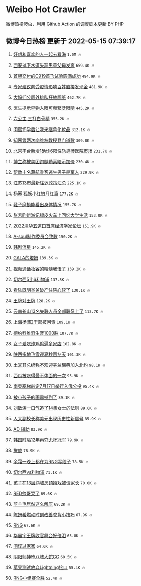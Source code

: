 # Weibo Hot Crawler 



微博热榜爬虫，利用 Github Action 的调度脚本更新 BY PHP 


## 微博今日热榜 更新于 2022-05-15 07:39:17 
1. [好想和喜欢的人一起去看海](https://s.weibo.com/weibo?q=%23%E5%A5%BD%E6%83%B3%E5%92%8C%E5%96%9C%E6%AC%A2%E7%9A%84%E4%BA%BA%E4%B8%80%E8%B5%B7%E5%8E%BB%E7%9C%8B%E6%B5%B7%23&Refer=top) `1.0M 🔥` 

1. [西安掉下水道失踪男童父母发声](https://s.weibo.com/weibo?q=%23%E8%A5%BF%E5%AE%89%E6%8E%89%E4%B8%8B%E6%B0%B4%E9%81%93%E5%A4%B1%E8%B8%AA%E7%94%B7%E7%AB%A5%E7%88%B6%E6%AF%8D%E5%8F%91%E5%A3%B0%23&Refer=top) `659.4K 🔥` 

1. [首架交付的C919首飞试验圆满成功](https://s.weibo.com/weibo?q=%23%E9%A6%96%E6%9E%B6%E4%BA%A4%E4%BB%98%E7%9A%84C919%E9%A6%96%E9%A3%9E%E8%AF%95%E9%AA%8C%E5%9C%86%E6%BB%A1%E6%88%90%E5%8A%9F%23&Refer=top) `494.9K 🔥` 

1. [专家建议向受疫情影响百姓直接发现金](https://s.weibo.com/weibo?q=%23%E4%B8%93%E5%AE%B6%E5%BB%BA%E8%AE%AE%E5%90%91%E5%8F%97%E7%96%AB%E6%83%85%E5%BD%B1%E5%93%8D%E7%99%BE%E5%A7%93%E7%9B%B4%E6%8E%A5%E5%8F%91%E7%8E%B0%E9%87%91%23&Refer=top) `481.9K 🔥` 

1. [大妈们公厕外排队狂抽厕纸](https://s.weibo.com/weibo?q=%23%E5%A4%A7%E5%A6%88%E4%BB%AC%E5%85%AC%E5%8E%95%E5%A4%96%E6%8E%92%E9%98%9F%E7%8B%82%E6%8A%BD%E5%8E%95%E7%BA%B8%23&Refer=top) `462.7K 🔥` 

1. [医生提示异物入眼可频繁眨眼睛](https://s.weibo.com/weibo?q=%23%E5%8C%BB%E7%94%9F%E6%8F%90%E7%A4%BA%E5%BC%82%E7%89%A9%E5%85%A5%E7%9C%BC%E5%8F%AF%E9%A2%91%E7%B9%81%E7%9C%A8%E7%9C%BC%E7%9D%9B%23&Refer=top) `445.2K 🔥` 

1. [六公主 三打白骨精](https://s.weibo.com/weibo?q=%E5%85%AD%E5%85%AC%E4%B8%BB%20%E4%B8%89%E6%89%93%E7%99%BD%E9%AA%A8%E7%B2%BE&Refer=top) `355.2K 🔥` 

1. [闺蜜怀孕后让我来继承化妆品](https://s.weibo.com/weibo?q=%23%E9%97%BA%E8%9C%9C%E6%80%80%E5%AD%95%E5%90%8E%E8%AE%A9%E6%88%91%E6%9D%A5%E7%BB%A7%E6%89%BF%E5%8C%96%E5%A6%86%E5%93%81%23&Refer=top) `312.1K 🔥` 

1. [知网曾两次向维权教授登门道歉](https://s.weibo.com/weibo?q=%23%E7%9F%A5%E7%BD%91%E6%9B%BE%E4%B8%A4%E6%AC%A1%E5%90%91%E7%BB%B4%E6%9D%83%E6%95%99%E6%8E%88%E7%99%BB%E9%97%A8%E9%81%93%E6%AD%89%23&Refer=top) `309.8K 🔥` 

1. [北京丰台新增1确诊6阳性轨迹涉医院市场](https://s.weibo.com/weibo?q=%23%E5%8C%97%E4%BA%AC%E4%B8%B0%E5%8F%B0%E6%96%B0%E5%A2%9E1%E7%A1%AE%E8%AF%8A6%E9%98%B3%E6%80%A7%E8%BD%A8%E8%BF%B9%E6%B6%89%E5%8C%BB%E9%99%A2%E5%B8%82%E5%9C%BA%23&Refer=top) `231.7K 🔥` 

1. [博主称被美团跑腿勒索暗示加价](https://s.weibo.com/weibo?q=%23%E5%8D%9A%E4%B8%BB%E7%A7%B0%E8%A2%AB%E7%BE%8E%E5%9B%A2%E8%B7%91%E8%85%BF%E5%8B%92%E7%B4%A2%E6%9A%97%E7%A4%BA%E5%8A%A0%E4%BB%B7%23&Refer=top) `230.4K 🔥` 

1. [帮数十名藏航乘客逃生男子是军人](https://s.weibo.com/weibo?q=%23%E5%B8%AE%E6%95%B0%E5%8D%81%E5%90%8D%E8%97%8F%E8%88%AA%E4%B9%98%E5%AE%A2%E9%80%83%E7%94%9F%E7%94%B7%E5%AD%90%E6%98%AF%E5%86%9B%E4%BA%BA%23&Refer=top) `229.9K 🔥` 

1. [江苏13市最新往返政策汇总](https://s.weibo.com/weibo?q=%23%E6%B1%9F%E8%8B%8F13%E5%B8%82%E6%9C%80%E6%96%B0%E5%BE%80%E8%BF%94%E6%94%BF%E7%AD%96%E6%B1%87%E6%80%BB%23&Refer=top) `225.1K 🔥` 

1. [杨幂 狐妖小红娘月红篇](https://s.weibo.com/weibo?q=%E6%9D%A8%E5%B9%82%20%E7%8B%90%E5%A6%96%E5%B0%8F%E7%BA%A2%E5%A8%98%E6%9C%88%E7%BA%A2%E7%AF%87&Refer=top) `177.2K 🔥` 

1. [鞋子磨损能看出身体情况](https://s.weibo.com/weibo?q=%23%E9%9E%8B%E5%AD%90%E7%A3%A8%E6%8D%9F%E8%83%BD%E7%9C%8B%E5%87%BA%E8%BA%AB%E4%BD%93%E6%83%85%E5%86%B5%23&Refer=top) `155.7K 🔥` 

1. [张若昀新游记绿皮火车上回忆大学生活](https://s.weibo.com/weibo?q=%23%E5%BC%A0%E8%8B%A5%E6%98%80%E6%96%B0%E6%B8%B8%E8%AE%B0%E7%BB%BF%E7%9A%AE%E7%81%AB%E8%BD%A6%E4%B8%8A%E5%9B%9E%E5%BF%86%E5%A4%A7%E5%AD%A6%E7%94%9F%E6%B4%BB%23&Refer=top) `153.0K 🔥` 

1. [2022清华五道口首席经济学家论坛](https://s.weibo.com/weibo?q=%232022%E6%B8%85%E5%8D%8E%E4%BA%94%E9%81%93%E5%8F%A3%E9%A6%96%E5%B8%AD%E7%BB%8F%E6%B5%8E%E5%AD%A6%E5%AE%B6%E8%AE%BA%E5%9D%9B%23&Refer=top) `151.9K 🔥` 

1. [A-soul制作委员会致歉](https://s.weibo.com/weibo?q=%23A-soul%E5%88%B6%E4%BD%9C%E5%A7%94%E5%91%98%E4%BC%9A%E8%87%B4%E6%AD%89%23&Refer=top) `150.2K 🔥` 

1. [韩剧流星](https://s.weibo.com/weibo?q=%E9%9F%A9%E5%89%A7%E6%B5%81%E6%98%9F&Refer=top) `145.2K 🔥` 

1. [GALA的塔姆](https://s.weibo.com/weibo?q=%23GALA%E7%9A%84%E5%A1%94%E5%A7%86%23&Refer=top) `139.3K 🔥` 

1. [视频通话妆容的精髓我悟了](https://s.weibo.com/weibo?q=%23%E8%A7%86%E9%A2%91%E9%80%9A%E8%AF%9D%E5%A6%86%E5%AE%B9%E7%9A%84%E7%B2%BE%E9%AB%93%E6%88%91%E6%82%9F%E4%BA%86%23&Refer=top) `139.2K 🔥` 

1. [切尔西5比6利物浦](https://s.weibo.com/weibo?q=%23%E5%88%87%E5%B0%94%E8%A5%BF5%E6%AF%946%E5%88%A9%E7%89%A9%E6%B5%A6%23&Refer=top) `137.8K 🔥` 

1. [看陆既明爸爸破产住院心软了](https://s.weibo.com/weibo?q=%23%E7%9C%8B%E9%99%86%E6%97%A2%E6%98%8E%E7%88%B8%E7%88%B8%E7%A0%B4%E4%BA%A7%E4%BD%8F%E9%99%A2%E5%BF%83%E8%BD%AF%E4%BA%86%23&Refer=top) `130.1K 🔥` 

1. [王牌对王牌](https://s.weibo.com/weibo?q=%E7%8E%8B%E7%89%8C%E5%AF%B9%E7%8E%8B%E7%89%8C&Refer=top) `128.2K 🔥` 

1. [云南苍山13名失联人员全部联系上了](https://s.weibo.com/weibo?q=%23%E4%BA%91%E5%8D%97%E8%8B%8D%E5%B1%B113%E5%90%8D%E5%A4%B1%E8%81%94%E4%BA%BA%E5%91%98%E5%85%A8%E9%83%A8%E8%81%94%E7%B3%BB%E4%B8%8A%E4%BA%86%23&Refer=top) `113.7K 🔥` 

1. [上海杨浦2干部被问责](https://s.weibo.com/weibo?q=%23%E4%B8%8A%E6%B5%B7%E6%9D%A8%E6%B5%A62%E5%B9%B2%E9%83%A8%E8%A2%AB%E9%97%AE%E8%B4%A3%23&Refer=top) `109.1K 🔥` 

1. [德约科维奇生涯1000胜](https://s.weibo.com/weibo?q=%23%E5%BE%B7%E7%BA%A6%E7%A7%91%E7%BB%B4%E5%A5%87%E7%94%9F%E6%B6%AF1000%E8%83%9C%23&Refer=top) `107.7K 🔥` 

1. [女子爱吃炸鸡偷遍多家店](https://s.weibo.com/weibo?q=%23%E5%A5%B3%E5%AD%90%E7%88%B1%E5%90%83%E7%82%B8%E9%B8%A1%E5%81%B7%E9%81%8D%E5%A4%9A%E5%AE%B6%E5%BA%97%23&Refer=top) `102.8K 🔥` 

1. [陕西多地飞雪迎夏秒回冬天](https://s.weibo.com/weibo?q=%23%E9%99%95%E8%A5%BF%E5%A4%9A%E5%9C%B0%E9%A3%9E%E9%9B%AA%E8%BF%8E%E5%A4%8F%E7%A7%92%E5%9B%9E%E5%86%AC%E5%A4%A9%23&Refer=top) `101.3K 🔥` 

1. [土耳其总统称不欢迎芬兰瑞典加入北约](https://s.weibo.com/weibo?q=%23%E5%9C%9F%E8%80%B3%E5%85%B6%E6%80%BB%E7%BB%9F%E7%A7%B0%E4%B8%8D%E6%AC%A2%E8%BF%8E%E8%8A%AC%E5%85%B0%E7%91%9E%E5%85%B8%E5%8A%A0%E5%85%A5%E5%8C%97%E7%BA%A6%23&Refer=top) `98.1K 🔥` 

1. [西瓜被吃得最不体面的一次](https://s.weibo.com/weibo?q=%23%E8%A5%BF%E7%93%9C%E8%A2%AB%E5%90%83%E5%BE%97%E6%9C%80%E4%B8%8D%E4%BD%93%E9%9D%A2%E7%9A%84%E4%B8%80%E6%AC%A1%23&Refer=top) `95.9K 🔥` 

1. [南奥塞梯敲定7月17日举行入俄公投](https://s.weibo.com/weibo?q=%23%E5%8D%97%E5%A5%A5%E5%A1%9E%E6%A2%AF%E6%95%B2%E5%AE%9A7%E6%9C%8817%E6%97%A5%E4%B8%BE%E8%A1%8C%E5%85%A5%E4%BF%84%E5%85%AC%E6%8A%95%23&Refer=top) `95.4K 🔥` 

1. [被小孩子的画震撼到了](https://s.weibo.com/weibo?q=%23%E8%A2%AB%E5%B0%8F%E5%AD%A9%E5%AD%90%E7%9A%84%E7%94%BB%E9%9C%87%E6%92%BC%E5%88%B0%E4%BA%86%23&Refer=top) `89.1K 🔥` 

1. [刘敏涛一口气追了14集女士的法则](https://s.weibo.com/weibo?q=%23%E5%88%98%E6%95%8F%E6%B6%9B%E4%B8%80%E5%8F%A3%E6%B0%94%E8%BF%BD%E4%BA%8614%E9%9B%86%E5%A5%B3%E5%A3%AB%E7%9A%84%E6%B3%95%E5%88%99%23&Refer=top) `89.0K 🔥` 

1. [人大副校长称美元出现历史性新信号](https://s.weibo.com/weibo?q=%23%E4%BA%BA%E5%A4%A7%E5%89%AF%E6%A0%A1%E9%95%BF%E7%A7%B0%E7%BE%8E%E5%85%83%E5%87%BA%E7%8E%B0%E5%8E%86%E5%8F%B2%E6%80%A7%E6%96%B0%E4%BF%A1%E5%8F%B7%23&Refer=top) `85.9K 🔥` 

1. [AD 辅助](https://s.weibo.com/weibo?q=AD%20%E8%BE%85%E5%8A%A9&Refer=top) `83.9K 🔥` 

1. [韩国时隔12年再夺尤杯冠军](https://s.weibo.com/weibo?q=%23%E9%9F%A9%E5%9B%BD%E6%97%B6%E9%9A%9412%E5%B9%B4%E5%86%8D%E5%A4%BA%E5%B0%A4%E6%9D%AF%E5%86%A0%E5%86%9B%23&Refer=top) `79.9K 🔥` 

1. [詹俊](https://s.weibo.com/weibo?q=%E8%A9%B9%E4%BF%8A&Refer=top) `78.9K 🔥` 

1. [余霜一晚上都在为RNG写段子](https://s.weibo.com/weibo?q=%23%E4%BD%99%E9%9C%9C%E4%B8%80%E6%99%9A%E4%B8%8A%E9%83%BD%E5%9C%A8%E4%B8%BARNG%E5%86%99%E6%AE%B5%E5%AD%90%23&Refer=top) `78.5K 🔥` 

1. [切尔西vs利物浦](https://s.weibo.com/weibo?q=%23%E5%88%87%E5%B0%94%E8%A5%BFvs%E5%88%A9%E7%89%A9%E6%B5%A6%23&Refer=top) `71.1K 🔥` 

1. [孩子在13层斜坡房顶嬉戏被请家长](https://s.weibo.com/weibo?q=%23%E5%AD%A9%E5%AD%90%E5%9C%A813%E5%B1%82%E6%96%9C%E5%9D%A1%E6%88%BF%E9%A1%B6%E5%AC%89%E6%88%8F%E8%A2%AB%E8%AF%B7%E5%AE%B6%E9%95%BF%23&Refer=top) `70.0K 🔥` 

1. [RED帅哥哭了](https://s.weibo.com/weibo?q=%23RED%E5%B8%85%E5%93%A5%E5%93%AD%E4%BA%86%23&Refer=top) `69.6K 🔥` 

1. [剪羊毛居然这么解压](https://s.weibo.com/weibo?q=%23%E5%89%AA%E7%BE%8A%E6%AF%9B%E5%B1%85%E7%84%B6%E8%BF%99%E4%B9%88%E8%A7%A3%E5%8E%8B%23&Refer=top) `69.2K 🔥` 

1. [陈妍希燃动时刻改善驼背小技巧](https://s.weibo.com/weibo?q=%23%E9%99%88%E5%A6%8D%E5%B8%8C%E7%87%83%E5%8A%A8%E6%97%B6%E5%88%BB%E6%94%B9%E5%96%84%E9%A9%BC%E8%83%8C%E5%B0%8F%E6%8A%80%E5%B7%A7%23&Refer=top) `67.9K 🔥` 

1. [RNG](https://s.weibo.com/weibo?q=%23RNG%23&Refer=top) `67.6K 🔥` 

1. [华晨宇王牌收官舞台好催泪](https://s.weibo.com/weibo?q=%23%E5%8D%8E%E6%99%A8%E5%AE%87%E7%8E%8B%E7%89%8C%E6%94%B6%E5%AE%98%E8%88%9E%E5%8F%B0%E5%A5%BD%E5%82%AC%E6%B3%AA%23&Refer=top) `65.8K 🔥` 

1. [间谍过家家](https://s.weibo.com/weibo?q=%E9%97%B4%E8%B0%8D%E8%BF%87%E5%AE%B6%E5%AE%B6&Refer=top) `64.6K 🔥` 

1. [阴阳师神堕八岐大蛇CG](https://s.weibo.com/weibo?q=%23%E9%98%B4%E9%98%B3%E5%B8%88%E7%A5%9E%E5%A0%95%E5%85%AB%E5%B2%90%E5%A4%A7%E8%9B%87CG%23&Refer=top) `60.5K 🔥` 

1. [苹果测试放弃Lightning接口](https://s.weibo.com/weibo?q=%23%E8%8B%B9%E6%9E%9C%E6%B5%8B%E8%AF%95%E6%94%BE%E5%BC%83Lightning%E6%8E%A5%E5%8F%A3%23&Refer=top) `55.4K 🔥` 

1. [RNG小组赛全胜](https://s.weibo.com/weibo?q=%23RNG%E5%B0%8F%E7%BB%84%E8%B5%9B%E5%85%A8%E8%83%9C%23&Refer=top) `52.4K 🔥` 

